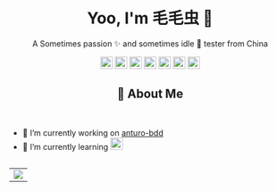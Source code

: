 <p align="center">
  <h1 height="200px" align="center">
    Yoo, I'm 毛毛虫 👋
  </h1>
   <p align="center">A Sometimes passion ✨ and sometimes idle 🥋 tester from China</p>
</p>

<!-- 
  技术栈标签, 小标签来自: https://shields.io/
  1. shields 链接格式: https://img.shields.io/badge/-{标签文本}-{标签背景色}?style={标签类型}&logo={标签前面 Logo}&logoColor={Logo 颜色}
  2. shields 可选 Logo 列表参考: https://github.com/simple-icons/simple-icons/blob/develop/slugs.md
-->
<div align="center">
  <img src="https://www.vectorlogo.zone/logos/python/python-icon.svg" alt="python" width="22" height="22"/> 
  <img src="https://www.vectorlogo.zone/logos/javascript/javascript-icon.svg" width="22" height="22"/> 
  <img src="https://www.vectorlogo.zone/logos/java/java-icon.svg" alt="java" width="22" height="22"/> 
  <img src="https://www.vectorlogo.zone/logos/mysql/mysql-icon.svg" width="22" height="22"/> 
  <img src="https://www.vectorlogo.zone/logos/docker/docker-icon.svg" width="22" height="22"/> 
  <img src="https://www.vectorlogo.zone/logos/git-scm/git-scm-icon.svg" width="22" height="22"/> 
  <img src="https://www.vectorlogo.zone/logos/centos/centos-icon.svg" width="22" height="22"/> 
</div>

<!-- 关于我 -->
<h2 height="200px" align="center">🎉 About Me</h2>
<br />

- 🔭 I’m currently working on [anturo-bdd](https://github.com/liudoudou86/anturo-bdd.git) 
- 🌱 I’m currently learning <img src="https://www.vectorlogo.zone/logos/java/java-icon.svg" alt="java" width="22" height="22"/> 

<!-- 统计卡片, see: https://github.com/anuraghazra/github-readme-stats -->
<table align="left">
  <tr>
    <td align="left">
      <img src="https://github-readme-stats.vercel.app/api?username=anuraghazra&hide_border=true&show_icons=true&theme=dark&bg_color=00000000"/>
    </td>
  </tr>
</table>